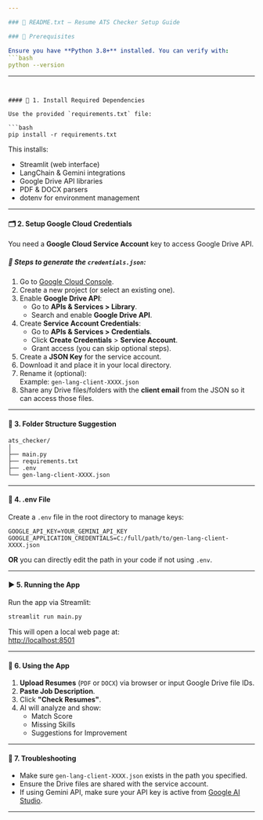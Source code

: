 ```yaml
---

### 📄 README.txt – Resume ATS Checker Setup Guide

### 🔧 Prerequisites

Ensure you have **Python 3.8+** installed. You can verify with:
```bash
python --version
```

---
```


#### 🧩 1. Install Required Dependencies

Use the provided `requirements.txt` file:

```bash
pip install -r requirements.txt
```

This installs:
- Streamlit (web interface)
- LangChain & Gemini integrations
- Google Drive API libraries
- PDF & DOCX parsers
- dotenv for environment management

---

#### 🗂️ 2. Setup Google Cloud Credentials

You need a **Google Cloud Service Account** key to access Google Drive API.

##### 📌 Steps to generate the `credentials.json`:

1. Go to [Google Cloud Console](https://console.cloud.google.com/).
2. Create a new project (or select an existing one).
3. Enable **Google Drive API**:
   - Go to **APIs & Services > Library**.
   - Search and enable **Google Drive API**.
4. Create **Service Account Credentials**:
   - Go to **APIs & Services > Credentials**.
   - Click **Create Credentials** > **Service Account**.
   - Grant access (you can skip optional steps).
5. Create a **JSON Key** for the service account.
6. Download it and place it in your local directory.
7. Rename it (optional):  
   Example: `gen-lang-client-XXXX.json`
8. Share any Drive files/folders with the **client email** from the JSON so it can access those files.

---

#### 📁 3. Folder Structure Suggestion

```
ats_checker/
│
├── main.py
├── requirements.txt
├── .env
└── gen-lang-client-XXXX.json

```

---

#### 🔑 4. .env File

Create a `.env` file in the root directory to manage keys:

```
GOOGLE_API_KEY=YOUR_GEMINI_API_KEY
GOOGLE_APPLICATION_CREDENTIALS=C:/full/path/to/gen-lang-client-XXXX.json
```

**OR** you can directly edit the path in your code if not using `.env`.

---

#### ▶️ 5. Running the App

Run the app via Streamlit:

```bash
streamlit run main.py
```

This will open a local web page at:  
[http://localhost:8501](http://localhost:8501)

---

#### 🧪 6. Using the App

1. **Upload Resumes** (`PDF` or `DOCX`) via browser or input Google Drive file IDs.
2. **Paste Job Description**.
3. Click **"Check Resumes"**.
4. AI will analyze and show:
   - Match Score
   - Missing Skills
   - Suggestions for Improvement

---

#### 🔄 7. Troubleshooting

- Make sure `gen-lang-client-XXXX.json` exists in the path you specified.
- Ensure the Drive files are shared with the service account.
- If using Gemini API, make sure your API key is active from [Google AI Studio](https://makersuite.google.com/app/apikey).

---
